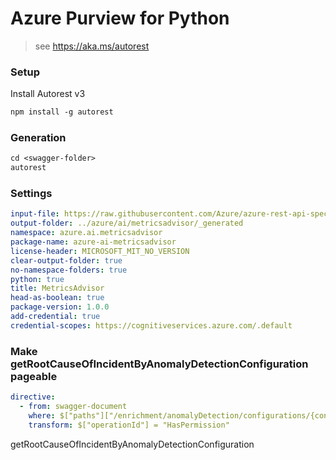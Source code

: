 # Azure Purview for Python

> see https://aka.ms/autorest

### Setup

Install Autorest v3

```ps
npm install -g autorest
```

### Generation

```ps
cd <swagger-folder>
autorest
```

### Settings

```yaml
input-file: https://raw.githubusercontent.com/Azure/azure-rest-api-specs/main/specification/cognitiveservices/data-plane/MetricsAdvisor/stable/v1.0/MetricsAdvisor.json
output-folder: ../azure/ai/metricsadvisor/_generated
namespace: azure.ai.metricsadvisor
package-name: azure-ai-metricsadvisor
license-header: MICROSOFT_MIT_NO_VERSION
clear-output-folder: true
no-namespace-folders: true
python: true
title: MetricsAdvisor
head-as-boolean: true
package-version: 1.0.0
add-credential: true
credential-scopes: https://cognitiveservices.azure.com/.default
```

### Make getRootCauseOfIncidentByAnomalyDetectionConfiguration pageable

```yaml
directive:
  - from: swagger-document
    where: $["paths"]["/enrichment/anomalyDetection/configurations/{configurationId}/incidents/{incidentId}/rootCause"].get
    transform: $["operationId"] = "HasPermission"
```
getRootCauseOfIncidentByAnomalyDetectionConfiguration